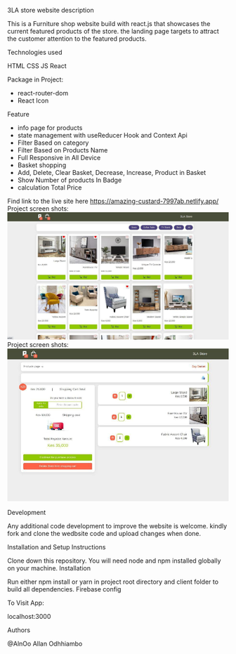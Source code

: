 3LA store website
description

This is a Furniture shop website build with react.js that showcases the current featured products of the store. the landing page targets to attract the customer attention to the featured products.

Technologies used

HTML CSS JS React

Package in Project:

- react-router-dom
- React Icon

Feature

- info page for products
- state management with useReducer Hook and Context Api
- Filter Based on category
- Filter Based on Products Name
- Full Responsive in All Device
- ‌Basket shopping
- Add, Delete, Clear Basket, Decrease, Increase, Product in Basket
- Show Number of products In Badge
- calculation Total Price

Find link to the live site here  https://amazing-custard-7997ab.netlify.app/
Project screen shots: ![home page!](public/images/Snapshot.jpeg)
Project screen shots: ![home page!](public/images/snapshot2.jpeg)


Development

Any additional code development to improve the website is welcome. kindly fork and clone the wedbsite code and upload changes when done.

Installation and Setup Instructions

Clone down this repository. You will need node and npm installed globally on your machine.
Installation

Run either npm install or yarn in project root directory and client folder to build all dependencies.
Firebase config

To Visit App:

localhost:3000


Authors

@AlnOo Allan Odhhiambo